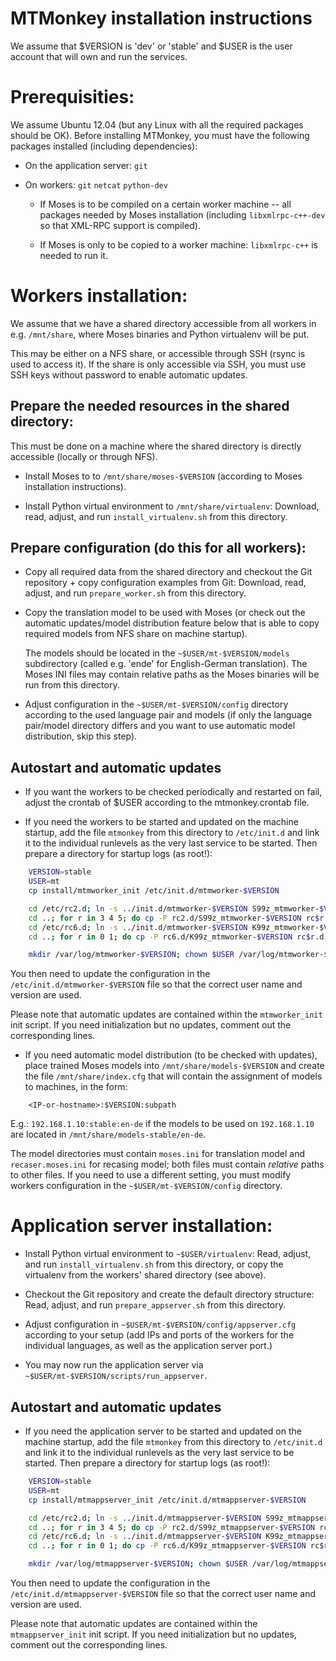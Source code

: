 
MTMonkey installation instructions
==================================

We assume that $VERSION is 'dev' or 'stable' and $USER is the user account
that will own and run the services.

Prerequisities:
========================

We assume Ubuntu 12.04 (but any Linux with all the required packages should be OK).
Before installing MTMonkey, you must have the following packages installed
(including dependencies):

* On the application server: `git`

* On workers: `git` `netcat` `python-dev`

    * If Moses is to be compiled on a certain worker machine -- all packages
      needed by Moses installation (including `libxmlrpc-c++-dev` so that XML-RPC
      support is compiled).

    * If Moses is only to be copied to a worker machine: `libxmlrpc-c++` is
      needed to run it.

Workers installation:
=====================

We assume that we have a shared directory accessible from all workers in e.g. 
`/mnt/share`, where Moses binaries and Python virtualenv will be put. 

This may be either on a NFS share, or accessible through SSH (rsync is used to
access it). If the share is only accessible via SSH, you must use SSH keys without
password to enable automatic updates.

Prepare the needed resources in the shared directory:
-----------------------------------------------------

This must be done on a machine where the shared directory is directly accessible
(locally or through NFS).

* Install Moses to to `/mnt/share/moses-$VERSION` (according to Moses installation
  instructions).

* Install Python virtual environment to `/mnt/share/virtualenv`: 
  Download, read, adjust, and run `install_virtualenv.sh` from this directory.

Prepare configuration (do this for all workers):
------------------------------------------------

* Copy all required data from the shared directory and checkout the Git 
  repository + copy configuration examples from Git:
  Download, read, adjust, and run `prepare_worker.sh` from this directory.
 
* Copy the translation model to be used with Moses (or check out the
  automatic updates/model distribution feature below that is able to copy 
  required models from NFS share on machine startup).

  The models should be located in the `~$USER/mt-$VERSION/models` subdirectory 
  (called e.g. 'ende' for English-German translation).
  The Moses INI files may contain relative paths as the Moses binaries will be
  run from this directory.

* Adjust configuration in the `~$USER/mt-$VERSION/config` directory according
  to the used language pair and models (if only the language pair/model directory
  differs and you want to use automatic model distribution, skip this step).

Autostart and automatic updates
-------------------------------

* If you want the workers to be checked periodically and restarted on fail,
  adjust the crontab of $USER according to the mtmonkey.crontab file.

* If you need the workers to be started and updated on the machine startup, 
  add the file `mtmonkey` from this directory to `/etc/init.d` and link it to 
  the individual runlevels as the very last service to be started. Then prepare
  a directory for startup logs (as root!):

```bash
    VERSION=stable
    USER=mt
    cp install/mtmworker_init /etc/init.d/mtmworker-$VERSION

    cd /etc/rc2.d; ln -s ../init.d/mtmworker-$VERSION S99z_mtmworker-$VERSION;
    cd ..; for r in 3 4 5; do cp -P rc2.d/S99z_mtmworker-$VERSION rc$r.d; done
    cd /etc/rc6.d; ln -s ../init.d/mtmworker-$VERSION K99z_mtmworker-$VERSION; 
    cd ..; for r in 0 1; do cp -P rc6.d/K99z_mtmworker-$VERSION rc$r.d; done

    mkdir /var/log/mtmworker-$VERSION; chown $USER /var/log/mtmworker-$VERSION
```

  You then need to update the configuration in the `/etc/init.d/mtmworker-$VERSION`
  file so that the correct user name and version are used.

  Please note that automatic updates are contained within the `mtmworker_init` init
  script. If you need initialization but no updates, comment out the corresponding
  lines.

* If you need automatic model distribution (to be checked with updates), place
  trained Moses models into `/mnt/share/models-$VERSION` and create the file
  `/mnt/share/index.cfg` that will contain the assignment of models to
  machines, in the form:

```
    <IP-or-hostname>:$VERSION:subpath
```

  E.g.: `192.168.1.10:stable:en-de` if the models to be used on `192.168.1.10`
  are located in `/mnt/share/models-stable/en-de`. 

  The model directories must contain `moses.ini` for translation model and 
  `recaser.moses.ini` for recasing  model; both files must contain 
  *relative* paths to other files. If you need to use a different setting, you
  must modify workers configuration in the `~$USER/mt-$VERSION/config` directory.

Application server installation:
================================

* Install Python virtual environment to `~$USER/virtualenv`:
  Read, adjust, and run `install_virtualenv.sh` from this directory, or copy the 
  virtualenv from the workers' shared directory (see above).

* Checkout the Git repository and create the default directory structure: 
  Read, adjust, and run `prepare_appserver.sh` from this directory.

* Adjust configuration in `~$USER/mt-$VERSION/config/appserver.cfg` according to 
  your setup
  (add IPs and ports of the workers for the individual languages, as well as the 
  application server port.)

* You may now run the application server via `~$USER/mt-$VERSION/scripts/run_appserver`.

Autostart and automatic updates
-------------------------------

* If you need the application server to be started and updated on the machine startup,
  add the file `mtmonkey` from this directory to `/etc/init.d` and link it to 
  the individual runlevels as the very last service to be started. Then prepare
  a directory for startup logs (as root!):

```bash
    VERSION=stable
    USER=mt
    cp install/mtmappserver_init /etc/init.d/mtmappserver-$VERSION

    cd /etc/rc2.d; ln -s ../init.d/mtmappserver-$VERSION S99z_mtmappserver-$VERSION;
    cd ..; for r in 3 4 5; do cp -P rc2.d/S99z_mtmappserver-$VERSION rc$r.d; done
    cd /etc/rc6.d; ln -s ../init.d/mtmappserver-$VERSION K99z_mtmappserver-$VERSION; 
    cd ..; for r in 0 1; do cp -P rc6.d/K99z_mtmappserver-$VERSION rc$r.d; done

    mkdir /var/log/mtmappserver-$VERSION; chown $USER /var/log/mtmappserver-$VERSION
```

  You then need to update the configuration in the `/etc/init.d/mtmappserver-$VERSION`
  file so that the correct user name and version are used.

  Please note that automatic updates are contained within the `mtmappserver_init` init
  script. If you need initialization but no updates, comment out the corresponding
  lines.
